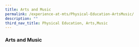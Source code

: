 ```yaml
---
title: Arts and Music
permalink: /experience-at-mts/Physical-Education-ArtsMusic/
description: ""
third_nav_title: Physical Education, Arts,Music
---
```

### Arts and Music

